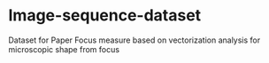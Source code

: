 # Image-sequence-dataset
Dataset for Paper Focus measure based on vectorization analysis for microscopic shape from focus
